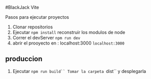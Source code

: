 #BlackJack Vite

Pasos para ejecutar proyectos

1. Clonar repositorios
2. Ejecutar ```npm install``` reconstruir los modulos de node
3. Correr el devServer ```npm run dev ```
4. abrir el prooyecto en : localhost:3000 ```localhost:3000 ```

## produccion

1. Ejecutar ````npm run build``
Tomar la carpeta ````dist`` y desplegarla